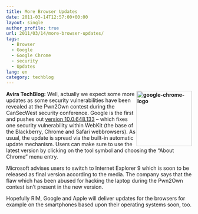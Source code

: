 ```yaml
---
title: More Browser Updates
date: 2011-03-14T12:57:00+00:00
layout: single
author_profile: true
url: 2011/03/14/more-browser-updates/
tags:
  - Browser
  - Google
  - Google Chrome
  - security
  - Updates
lang: en
category: techblog
---
```

**[<img title="google-chrome-logo" border="0" alt="google-chrome-logo" align="right" src="http://lh6.ggpht.com/_vaUVXcmC3OI/TX4Jot8NQdI/AAAAAAAADsE/lCQv4385M8M/google-chrome-logo_thumb%5B3%5D.png?imgmax=800" width="150" height="150" />](http://lh4.ggpht.com/_vaUVXcmC3OI/TX4Jl3iO_WI/AAAAAAAADsA/xSy521juU4s/s1600-h/google-chrome-logo%5B5%5D.png)Avira TechBlog:** Well, actually we expect some more updates as some security vulnerabilities have been revealed at the Pwn2Own contest during the CanSecWest security conference. Google is the first and pushes out [version 10.0.648.133](http://googlechromereleases.blogspot.com/2011/03/stable-and-beta-channel-updates.html) – which fixes one security vulnerability within WebKit (the base of the Blackberry, Chrome and Safari webbrowsers). As usual, the update is spread via the built-in automatic update mechanism. Users can make sure to use the latest version by clicking on the tool symbol and choosing the “About Chrome” menu entry.

Microsoft advises users to switch to Internet Explorer 9 which is soon to be released as final version according to the media. The company says that the flaw which has been abused for hacking the laptop during the Pwn2Own contest isn’t present in the new version.

Hopefully RIM, Google and Apple will deliver updates for the browsers for example on the smartphones based upon their operating systems soon, too.